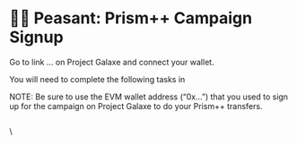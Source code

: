 # 👨🌾 Peasant: Prism++ Campaign Signup

Go to link ... on Project Galaxe and connect your wallet.&#x20;

You will need to complete the following tasks in &#x20;



NOTE: Be sure to use the EVM wallet address (“0x…”) that you used to sign up for the campaign on Project Galaxe to do your Prism++ transfers.&#x20;

<figure><img src="https://lh4.googleusercontent.com/iTH9mRhVx-sqA2n-c6msA4YnCyNI6DPwNcYnW2VW5PmdCmyc7Phzi325zWy8ceoft-CIV1Sonl_ptOeDkaf6l71UOdzuwofkH967kUWYyaFparvUMuGrVjVKDYASeY2YtpvGIqSJJ9lsFSGgAPXQpVs" alt=""><figcaption></figcaption></figure>

\




